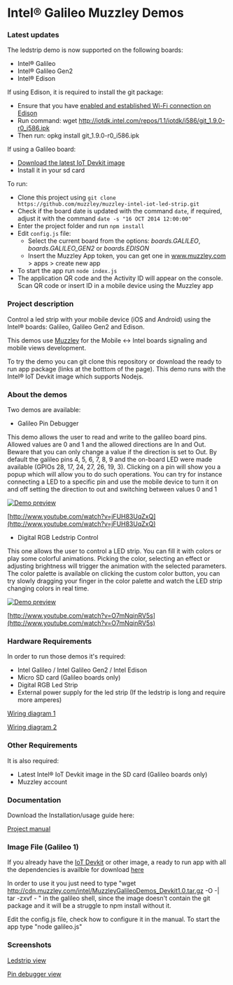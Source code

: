 Intel® Galileo Muzzley Demos
========================

### Latest updates

The ledstrip demo is now supported on the following boards:
  - Intel® Galileo
  - Intel® Galileo Gen2
  - Intel® Edison

If using Edison, it is required to install the git package:
  - Ensure that you have [enabled and established Wi-Fi connection on Edison](https://communities.intel.com/docs/DOC-23147#jive_content_id_Step_5__Connect_Edison_to_WiFi)
  - Run command: wget http://iotdk.intel.com/repos/1.1/iotdk/i586/git_1.9.0-r0_i586.ipk
  - Then run: opkg install git_1.9.0-r0_i586.ipk

If using a Galileo board:
  - [Download the latest IoT Devkit image](https://software.intel.com/sites/landingpage/iotdk/board-boot-image.html)
  - Install it in your sd card

To run:
  - Clone this project using `git clone https://github.com/muzzley/muzzley-intel-iot-led-strip.git`
  - Check if the board date is updated with the command `date`, if required, adjust it with the command `date -s "16 OCT 2014 12:00:00"`
  - Enter the project folder and run `npm install`
  - Edit `config.js` file:
      - Select the current board from the options: *boards.GALILEO*, *boards.GALILEO_GEN2* or *boards.EDISON*
      - Insert the Muzzley App token, you can get one in www.muzzley.com  > apps > create new app
  - To start the app run `node index.js`
  - The application QR code and the Activity ID will appear on the console. Scan QR code or insert ID in a mobile device using the Muzzley app




### Project description

Control a led strip with your mobile device (iOS and Android) using the Intel® boards: Galileo, Galileo Gen2 and Edison.

This demos use [Muzzley](http://www.muzzley.com) for the Mobile <-> Intel boards signaling and mobile views development.

To try the demo you can git clone this repository or download the ready to run app package (links at the botttom of the page). This demo runs with the Intel® IoT Devkit image which supports Nodejs.

### About the demos

Two demos are available:
  - Galileo Pin Debugger

  This demo allows the user to read and write to the galileo board pins. Allowed values are 0 and 1 and the allowed directions are In and Out. Beware that you can only change a value if the direction is set to Out.
  By default the galileo pins 4, 5, 6, 7, 8, 9 and the on-board LED were made available (GPIOs 28, 17, 24, 27, 26, 19, 3).
  Clicking on a pin will show you a popup which will allow you to do such operations. You can try for instance connecting a LED to a specific pin and use the mobile device to turn it on and off setting the direction to out and switching between values 0 and 1

[![Demo preview](http://img.youtube.com/vi/jFUH83UqZxQ/0.jpg)](http://www.youtube.com/watch?v=jFUH83UqZxQ)

[http://www.youtube.com/watch?v=jFUH83UqZxQ](http://www.youtube.com/watch?v=jFUH83UqZxQ)

  - Digital RGB Ledstrip Control

  This one allows the user to control a LED strip. You can fill it with colors or play some colorful animations. Picking the color, selecting an effect or adjusting brightness will trigger the animation with the selected parameters. The color palette is available on clicking the custom color button, you can try slowly dragging your finger in the color palette and watch the LED strip changing colors in real time.

[![Demo preview](http://img.youtube.com/vi/O7mNqinRV5s/0.jpg)](http://www.youtube.com/watch?v=O7mNqinRV5s)

[http://www.youtube.com/watch?v=O7mNqinRV5s](http://www.youtube.com/watch?v=O7mNqinRV5s)

### Hardware Requirements

In order to run those demos it's required:
  - Intel Galileo / Intel Galileo Gen2 / Intel Edison
  - Micro SD card (Galileo boards only)
  - Digital RGB Led Strip
  - External power supply for the led strip (If the ledstrip is long and require more amperes)

[Wiring diagram 1](https://raw.github.com/v0od0oChild/MuzzleyGalileoDemos/master/docs/wiring_diagram.png)

[Wiring diagram 2](https://raw.github.com/v0od0oChild/MuzzleyGalileoDemos/master/docs/another_wiring_diagram.png)


### Other Requirements

It is also required:
  - Latest Intel® IoT Devkit image in the SD card (Galileo boards only)
  - Muzzley account


### Documentation

Download the Installation/usage guide here:

[Project manual](https://raw.github.com/v0od0oChild/MuzzleyGalileoDemos/master/docs/manual_v1.3.pdf)


### Image File (Galileo 1)

If you already have the [IoT Devkit](http://software.intel.com/en-us/iotdevkit) or other image, a ready to run app with all the dependencies is availble for download [here](http://cdn.muzzley.com/intel/MuzzleyGalileoDemos_Devkit1.0.tar.gz)

In order to use it you just need to type "wget http://cdn.muzzley.com/intel/MuzzleyGalileoDemos_Devkit1.0.tar.gz -O -| tar -zxvf -
" in the galileo shell, since the image doesn't contain the git package and it will be a struggle to npm install without it.

Edit the config.js file, check how to configure it in the manual.
To start the app type "node galileo.js"


### Screenshots

[Ledstrip view](https://raw.github.com/v0od0oChild/MuzzleyGalileoDemos/master/Screenshots/ledstrip_control.png)

[Pin debugger view](https://raw.github.com/v0od0oChild/MuzzleyGalileoDemos/master/Screenshots/pin_debugger.png)
